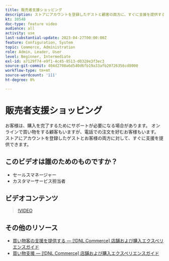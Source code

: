 ```yaml
---
title: 販売者支援ショッピング
description: ストアにアカウントを登録したゲストと顧客の両方に、すぐに支援を提供する方法を説明します。
kt: 10548
doc-type: feature video
audience: all
activity: use
last-substantial-update: 2023-04-27T00:00:00Z
feature: Configuration, System
topic: Commerce, Administration
role: Admin, Leader, User
level: Beginner, Intermediate
exl-id: a7129f74-e9f1-4c45-9513-d0328e3f3ec3
source-git-commit: 404d2708a6d540d6fb19a33afb20726356cd8000
workflow-type: tm+mt
source-wordcount: '111'
ht-degree: 0%

---
```


# 販売者支援ショッピング

お客様は、購入を完了するためにサポートが必要になる場合があります。 オンラインで買い物をする顧客もいますが、電話での注文を好むお客様もいます。 ストアにアカウントを登録したゲストとお客様の両方に対して、すぐに支援を提供できます。

## このビデオは誰のためのものですか？

- セールスマネージャー
- カスタマーサービス担当者

## ビデオコンテンツ

>[!VIDEO](https://video.tv.adobe.com/v/343662?quality=12&learn=on)

## その他のリソース

- [買い物客の支援を提供する — [!DNL Commerce] 店舗および購入エクスペリエンスガイド](https://experienceleague.adobe.com/docs/commerce-admin/customers/customer-accounts/manage/login-as-customer.html)
- [買い物支援 — [!DNL Commerce] 店舗および購入エクスペリエンスガイド](https://experienceleague.adobe.com/docs/commerce-admin/stores-sales/introduction.html#shopping-assistance)
